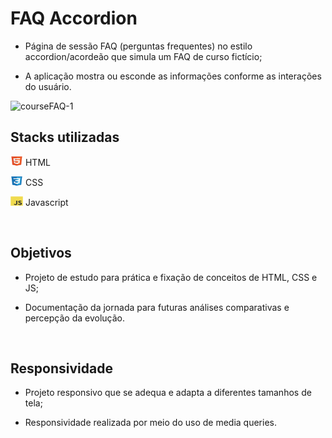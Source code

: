 # FAQ Accordion

- Página de sessão FAQ (perguntas frequentes) no estilo accordion/acordeão que simula um FAQ de curso fictício;

- A aplicação mostra ou esconde as informações conforme as interações do usuário.

![courseFAQ-1](https://github.com/rafaelbarcarol/accordionFAQ/assets/128104779/161688ef-f0d2-4771-9e2f-d937c48ecdcf)

## Stacks utilizadas

<p><img alt="HTML" height="15" width="20" src="https://raw.githubusercontent.com/devicons/devicon/master/icons/html5/html5-original.svg"> HTML</p>

<p><img alt="CSS" height="15" width="20" src="https://raw.githubusercontent.com/devicons/devicon/master/icons/css3/css3-original.svg"> CSS</p>

<p><img alt="CSS" height="15" width="20" src="https://raw.githubusercontent.com/devicons/devicon/master/icons/javascript/javascript-original.svg"> Javascript</p>

<br>

## Objetivos

- Projeto de estudo para prática e fixação de conceitos de HTML, CSS e JS;

- Documentação da jornada para futuras análises comparativas e percepção da evolução.

<br>

## Responsividade

- Projeto responsivo que se adequa e adapta a diferentes tamanhos de tela;

- Responsividade realizada por meio do uso de media queries.
